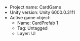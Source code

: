 <!-- UNITY CODE ASSIST INSTRUCTIONS START -->
- Project name: CardGame
- Unity version: Unity 6000.0.31f1
- Active game object:
  - Name: CardPrefab 1
  - Tag: Untagged
  - Layer: UI
<!-- UNITY CODE ASSIST INSTRUCTIONS END -->